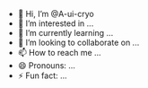 - 👋 Hi, I’m @A-ui-cryo
- 👀 I’m interested in ...
- 🌱 I’m currently learning ...
- 💞️ I’m looking to collaborate on ...
- 📫 How to reach me ...
- 😄 Pronouns: ...
- ⚡ Fun fact: ...

<!---
A-ui-cryo/A-ui-cryo is a ✨ special ✨ repository because its `README.md` (this file) appears on your GitHub profile.
You can click the Preview link to take a look at your changes.
--->
